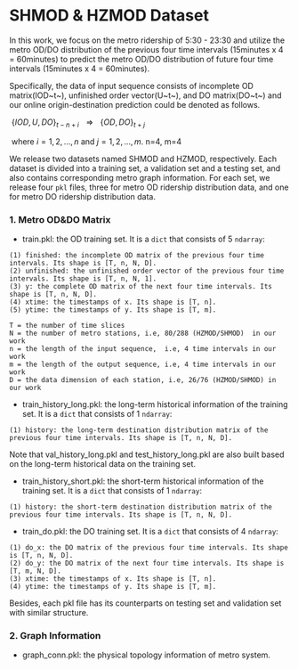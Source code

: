 # SHMOD & HZMOD Dataset
In this work, we focus on the metro ridership of 5:30 - 23:30 and utilize the metro OD/DO distribution of the previous four time intervals (15minutes x 4 = 60minutes) to predict the metro OD/DO distribution of future four time intervals (15minutes x 4 = 60minutes). 

Specifically, the data of input sequence consists of incomplete OD matrix(IOD~t~), unfinished order vector(U~t~), and DO matrix(DO~t~) and our online origin-destination prediction could be denoted as follows.

​																$\{IOD, U, DO\}_{t-n+i} {~~}\Rightarrow{~~} \{OD, DO\}_{t+j}$

​													where $i=1,2,...,n$ and $j=1,2,...,m$. n=4, m=4

We release two datasets named SHMOD and HZMOD, respectively. Each dataset is divided into a training set, a validation set and a testing set, and also contains corresponding metro graph information. For each set, we release four `pkl` files, three for metro OD ridership distribution data, and one for metro DO ridership distribution data.

### 1. Metro OD&DO Matrix

- train.pkl: the OD training set. It is a `dict` that consists of 5 `ndarray`:

```
(1) finished: the incomplete OD matrix of the previous four time intervals. Its shape is [T, n, N, D]. 
(2) unfinished: the unfinished order vector of the previous four time intervals. Its shape is [T, n, N, 1]. 
(3) y: the complete OD matrix of the next four time intervals. Its shape is [T, n, N, D]. 
(4) xtime: the timestamps of x. Its shape is [T, n]. 
(5) ytime: the timestamps of y. Its shape is [T, m].

T = the number of time slices
N = the number of metro stations, i.e, 80/288 (HZMOD/SHMOD)  in our work
n = the length of the input sequence,  i.e, 4 time intervals in our work
m = the length of the output sequence, i.e, 4 time intervals in our work
D = the data dimension of each station, i.e, 26/76 (HZMOD/SHMOD) in our work
```

- train_history_long.pkl: the long-term historical information of the training set. It is a `dict` that consists of 1 `ndarray`:

```
(1) history: the long-term destination distribution matrix of the previous four time intervals. Its shape is [T, n, N, D]. 
```

Note that val_history_long.pkl and test_history_long.pkl are also built based on the long-term historical data on the training set.

- train_history_short.pkl: the short-term historical information of the training set. It is a `dict` that consists of 1 `ndarray`:

```
(1) history: the short-term destination distribution matrix of the previous four time intervals. Its shape is [T, n, N, D]. 
```

- train_do.pkl: the DO training set. It is a `dict` that consists of 4 `ndarray`:

```
(1) do_x: the DO matrix of the previous four time intervals. Its shape is [T, n, N, D]. 
(2) do_y: the DO matrix of the next four time intervals. Its shape is [T, m, N, D]. 
(3) xtime: the timestamps of x. Its shape is [T, n]. 
(4) ytime: the timestamps of y. Its shape is [T, m].
```

Besides, each pkl file has its counterparts on testing set and validation set with similar structure.

### 2. Graph Information

- graph_conn.pkl: the physical topology information of metro system.
